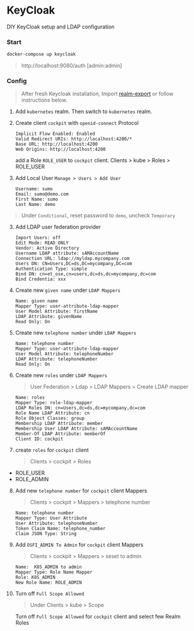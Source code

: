 KeyCloak
========
DIY KeyCloak setup and LDAP configuration 

### Start
```bash
docker-compose up keycloak
```
> http://localhost:9080/auth   [admin:admin] 

### Config
> After fresh Keycloak installation, Import [realm-export](./realm-export.json) or follow instructions below. 

1. Add `kubernetes` realm. Then switch to `kubernetes` realm.
2. Create client `cockpit` with `openid-connect` Protocol
    ```
    Implicit Flow Enabled: Enabled
    Valid Redirect URIs: http://localhost:4200/*
    Base URL: http://localhost:4200
    Web Origins: http://localhost:4200
    ```
    add a Role `ROLE_USER` to `cockpit` client.
    Clients > kube > Roles > ROLE_USER
    
3. Add Local User `Manage > Users > Add User`
    ```
    Username: sumo
    Email: sumo@demo.com
    First Name: sumo
    Last Name: demo
    ```
> Under `Conditional`, reset password to `demo`, uncheck `Temporary`

3. Add LDAP user federation provider
    ``` 
    Import Users: off
    Edit Mode: READ_ONLY
    Vendor: Active Directory
    Username LDAP attribute: sAMAccountName
    Connection URL: ldap://myldap.mycompany.com
    Users DN: CN=Users,DC=ds,DC=mycompany,DC=com
    Authentication Type: simple
    Bind DN: cn=et_ose,cn=users,dc=ds,dc=mycompany,dc=com
    Bind Credentia: xxx
    ```
4. Create new `given name` under `LDAP Mappers`
    ``` 
    Name: given name
    Mapper Type: user-attribute-ldap-mapper
    User Model Attribute: firstName
    LDAP Attribute: givenName
    Read Only: On
    ```
5. Create new `telephone number` under `LDAP Mappers`
    ``` 
    Name: telephone number
    Mapper Type: user-attribute-ldap-mapper
    User Model Attribute: telephoneNumber
    LDAP Attribute: telephoneNumber
    Read Only: On
    ```
6. Create new `roles` under `LDAP Mappers`

    > User Federation >  Ldap > LDAP Mappers > Create LDAP mapper

    ``` 
    Name: roles
    Mapper Type: role-ldap-mapper
    LDAP Roles DN: cn=Users,dc=ds,dc=mycompany,dc=com
    Role Name LDAP Attribute: cn
    Role Object Classes: group
    Membership LDAP Attribute: member
    Membership User LDAP Attribute: sAMAccountName
    Member-Of LDAP Attribute: memberOf
    Client ID: cockpit
    ```

7. create `roles` for `cockpit` client
    > Clients > cockpit > Roles

  * ROLE_USER
  * ROLE_ADMIN

 
8. Add new `telephone number` for `cockpit` client Mappers

    > Clients > cockpit > Mappers > telephone number

    ```
    Name: telephone number
    Mapper Type: User Attribute
    User Attribute: telephoneNumber
    Token Claim Name: telephone_number
    Claim JSON Type: String
    ```
 
9. Add `OSFI_ADMIN To Admin` for `cockpit` client Mappers

    > Clients > cockpit > Mappers > seset to admin

    ```
    Name:  K8S_ADMIN to admin
    Mapper Type: Role Name Mapper
    Role: K8S_ADMIN
    New Role Name: ROLE_ADMIN
    ```

10. Turn off `Full Scope Allowed`

    > Under Clients > kube > Scope
    
    Turn off `Full Scope Allowed` for `cockpit` client and select few Realm Roles

